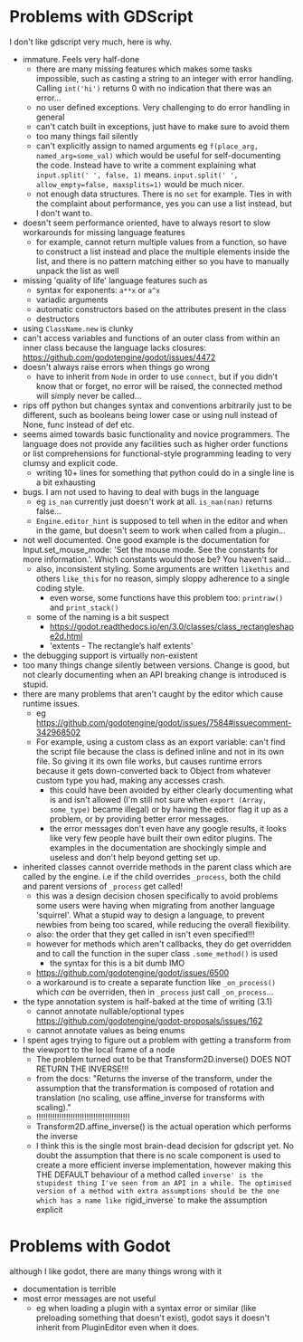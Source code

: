 # Problems with GDScript #
I don't like gdscript very much, here is why.
- immature. Feels very half-done
    - there are many missing features which makes some tasks impossible, such as casting a string to an integer with error handling. Calling `int('hi')` returns 0 with no indication that there was an error...
    - no user defined exceptions. Very challenging to do error handling in general
    - can't catch built in exceptions, just have to make sure to avoid them
    - too many things fail silently
    - can't explicitly assign to named arguments eg `f(place_arg, named_arg=some_val)` which would be useful for self-documenting the code. Instead have to write a comment explaining what `input.split(' ', false, 1)` means. `input.split(' ', allow_empty=false, maxsplits=1)` would be much nicer.
    - not enough data structures. There is no `set` for example. Ties in with the complaint about performance, yes you can use a list instead, but I don't want to.
- doesn't seem performance oriented, have to always resort to slow workarounds for missing language features
    - for example, cannot return multiple values from a function, so have to construct a list instead and place the multiple elements inside the list, and there is no pattern matching either so you have to manually unpack the list as well
- missing 'quality of life' language features such as
    - syntax for exponents: `a**x` or `a^x`
    - variadic arguments
    - automatic constructors based on the attributes present in the class
    - destructors
- using `ClassName.new` is clunky
- can't access variables and functions of an outer class from within an inner class because the language lacks closures: https://github.com/godotengine/godot/issues/4472
- doesn't always raise errors when things go wrong
    - have to inherit from `Node` in order to use `connect`, but if you didn't know that or forget, no error will be raised, the connected method will simply never be called...
- rips off python but changes syntax and conventions arbitrarily just to be different, such as booleans being lower case or using null instead of None, func instead of def etc.
- seems aimed towards basic functionality and novice programmers. The language does not provide any facilities such as higher order functions or list comprehensions for functional-style programming leading to very clumsy and explicit code.
    - writing 10+ lines for something that python could do in a single line is a bit exhausting
- bugs. I am not used to having to deal with bugs in the language
    - eg `is_nan` currently just doesn't work at all. `is_nan(nan)` returns false...
    - `Engine.editor_hint` is supposed to tell when in the editor and when in the game, but doesn't seem to work when called from a plugin...
- not well documented. One good example is the documentation for Input.set_mouse_mode: 'Set the mouse mode. See the constants for more information.'. Which constants would those be? You haven't said...
    - also, inconsistent styling. Some arguments are written `likethis` and others `like_this` for no reason, simply sloppy adherence to a single coding style.
        - even worse, some functions have this problem too: `printraw()` and `print_stack()`
    - some of the naming is a bit suspect
        - https://godot.readthedocs.io/en/3.0/classes/class_rectangleshape2d.html
        - 'extents - The rectangle’s half extents'
- the debugging support is virtually non-existent
- too many things change silently between versions. Change is good, but not clearly documenting when an API breaking change is introduced is stupid.
- there are many problems that aren't caught by the editor which cause runtime issues.
    - eg https://github.com/godotengine/godot/issues/7584#issuecomment-342968502
    - For example, using a custom class as an export variable: can't find the script file because the class is defined inline and not in its own file. So giving it its own file works, but causes runtime errors because it gets down-converted back to Object from whatever custom type you had, making any accesses crash.
        - this could have been avoided by either clearly documenting what is and isn't allowed (I'm still not sure when `export (Array, some_type)` became illegal) or by having the editor flag it up as a problem, or by providing better error messages.
        - the error messages don't even have any google results, it looks like very few people have built their own editor plugins. The examples in the documentation are shockingly simple and useless and don't help beyond getting set up.
- inherited classes cannot override methods in the parent class which are called by the engine. i.e if the child overrides `_process`, both the child and parent versions of `_process` get called!
    - this was a design decision chosen specifically to avoid problems some users were having when migrating from another language 'squirrel'. What a stupid way to design a language, to prevent newbies from being too scared, while reducing the overall flexibility.
    - also: the order that they get called in isn't even specified!!!
    - however for methods which aren't callbacks, they do get overridden and to call the function in the super class `.some_method()` is used
        - the syntax for this is a bit dumb IMO
    - https://github.com/godotengine/godot/issues/6500
    - a workaround is to create a separate function like `_on_process()` which _can_ be overriden, then in `_process` just call `_on_process`...
- the type annotation system is half-baked at the time of writing (3.1)
    - cannot annotate nullable/optional types <https://github.com/godotengine/godot-proposals/issues/162>
    - cannot annotate values as being enums
- I spent ages trying to figure out a problem with getting a transform from the viewport to the local frame of a node
    - The problem turned out to be that Transform2D.inverse() DOES NOT RETURN THE INVERSE!!!
    - from the docs:
        "Returns the inverse of the transform, under the assumption that the transformation is composed of rotation and translation (no scaling, use affine_inverse for transforms with scaling)."
    - !!!!!!!!!!!!!!!!!!!!!!!!!!!!!!!!!!!!!!!!!
    - Transform2D.affine_inverse() is the actual operation which performs the inverse
    - I think this is the single most brain-dead decision for gdscript yet. No doubt the assumption that there is no scale component is used to create a more efficient inverse implementation, however making this THE DEFAULT behaviour of a method called `inverse' is the stupidest thing I've seen from an API in a while. The optimised version of a method with extra assumptions should be the one which has a name like `rigid_inverse` to make the assumption explicit


# Problems with Godot
although I like godot, there are many things wrong with it
- documentation is terrible
- most error messages are not useful
    - eg when loading a plugin with a syntax error or similar (like preloading something that doesn't exist), godot says it doesn't inherit from PluginEditor even when it does.
